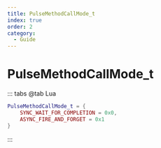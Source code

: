 ```yaml
---
title: PulseMethodCallMode_t
index: true
order: 2
category:
  - Guide
---
```


# PulseMethodCallMode_t
::: tabs
@tab Lua
```lua
PulseMethodCallMode_t = {
    SYNC_WAIT_FOR_COMPLETION = 0x0,
    ASYNC_FIRE_AND_FORGET = 0x1
}
```
:::